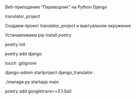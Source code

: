 Веб-прилодение "Переводчик" на Python Django

translator_project


Создаем проект translator_project и виртуальное окружение

Устанавливаем pip install poetry

poetry init

poetry add django

touch .gitignore

django-admin startproject django_translator .

./manage.py startapp main

poetry add googletrans==3.1.0a0